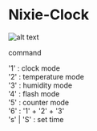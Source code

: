 # Nixie-Clock

![alt text](https://1.bp.blogspot.com/-yudi6DA56mM/WZk1IM_Z4DI/AAAAAAAALVc/Igc8mz3Kq1sGENdTJ9W_CU33nhVXYXnrACLcBGAs/s1600/DSC_0580.JPG)

command

'1' : clock mode
</br>
'2' : temperature mode
</br>
'3' : humidity mode
</br>
'4' : flash mode
</br>
'5' : counter mode
</br>
'6' : '1' + '2' + '3'
</br>
's' | 'S' : set time
